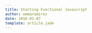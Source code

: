 ```yaml
---
title: Starting Functional Javascript
author: emmaramirez
date: 2016-01-07
template: article.jade
---
```

